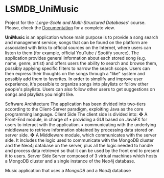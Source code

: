 # LSMDB_UniMusic
Project for the <i>'Large-Scale and Multi-Structured Databases'</i> course. Please, check the [Documentation](Documentation.pdf) for a complete view. 

<b>UniMusic</b> is an application whose main purpose is to provide a song search and management service; songs that can be found on the platform are associated with links to official sources on the Internet, where users can listen to them (for example, official YouTube / Spotify source).
The application provides general information about each stored song (e.g. name, genre, artist) and offers users the ability to search and browse them, possibly applying specific
filters to narrow the search scope. Users can then express their thoughts on the songs through a "like" system and possibly add them to favorites.
In order to simplify and improve user experience, it's possible to organize songs into playlists or follow other people's playlists. Users can also follow other users to get suggestions on songs and playlists you might like.

Software Architecture
The application has been divided into two-tiers according to the Client-Server paradigm, exploiting
Java as the core programming language.
Client Side
The client side is divided into:
❖ A Front-End module, in charge of
▪ providing a GUI based on JavaFX for users to interact with the application.
▪ communicating with the underlying middleware to retrieve information
obtained by processing data stored on server side.
❖ A Middleware module, which communicates with the server side. It includes the logic used to
communicate with the MongoDB cluster and the Neo4j database on the server, plus all the
logic needed to handle and process data retrieved so that it can be used by the front end to
present it to users.
Server Side
Server composed of 3 virtual machines which hosts a MongoDB cluster and a single instance of the
Neo4j database.

Music application that uses a <i>MongoDB</i> and a <i>Neo4j</i> database
